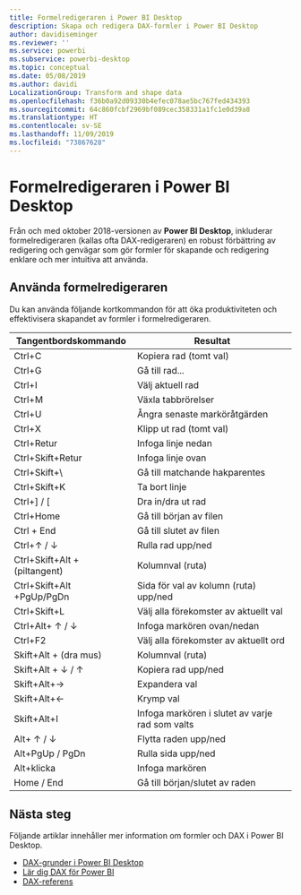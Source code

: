 ```yaml
---
title: Formelredigeraren i Power BI Desktop
description: Skapa och redigera DAX-formler i Power BI Desktop
author: davidiseminger
ms.reviewer: ''
ms.service: powerbi
ms.subservice: powerbi-desktop
ms.topic: conceptual
ms.date: 05/08/2019
ms.author: davidi
LocalizationGroup: Transform and shape data
ms.openlocfilehash: f36b0a92d09330b4efec078ae5bc767fed434393
ms.sourcegitcommit: 64c860fcbf2969bf089cec358331a1fc1e0d39a8
ms.translationtype: HT
ms.contentlocale: sv-SE
ms.lasthandoff: 11/09/2019
ms.locfileid: "73867628"
---
```

# <a name="formula-editor-in-power-bi-desktop"></a>Formelredigeraren i Power BI Desktop

Från och med oktober 2018-versionen av **Power BI Desktop**, inkluderar formelredigeraren (kallas ofta DAX-redigeraren) en robust förbättring av redigering och genvägar som gör formler för skapande och redigering enklare och mer intuitiva att använda. 

## <a name="using-the-formula-editor"></a>Använda formelredigeraren

Du kan använda följande kortkommandon för att öka produktiviteten och effektivisera skapandet av formler i formelredigeraren.


|Tangentbordskommando  |Resultat  |
|---------|---------|
|Ctrl+C  | Kopiera rad (tomt val) |
|Ctrl+G  |Gå till rad... |
|Ctrl+I  |Välj aktuell rad  |
|Ctrl+M  |Växla tabbrörelser |
|Ctrl+U  |Ångra senaste marköråtgärden  |
|Ctrl+X   | Klipp ut rad (tomt val) |
|Ctrl+Retur  |Infoga linje nedan  |
|Ctrl+Skift+Retur  |Infoga linje ovan  |
|Ctrl+Skift+\  |Gå till matchande hakparentes  |
|Ctrl+Skift+K  |Ta bort linje  |
|Ctrl+] / [  |Dra in/dra ut rad  |
|Ctrl+Home  |Gå till början av filen  |
|Ctrl + End  |Gå till slutet av filen  |
|Ctrl+↑ / ↓   |Rulla rad upp/ned  |
|Ctrl+Skift+Alt + (piltangent)  |Kolumnval (ruta)  |
|Ctrl+Skift+Alt +PgUp/PgDn  |Sida för val av kolumn (ruta) upp/ned |
|Ctrl+Skift+L  |Välj alla förekomster av aktuellt val |
|Ctrl+Alt+ ↑ / ↓  |Infoga markören ovan/nedan  |
|Ctrl+F2  |Välj alla förekomster av aktuellt ord | 
|Skift+Alt + (dra mus) |Kolumnval (ruta)  |
|Skift+Alt + ↓ / ↑  |Kopiera rad upp/ned  |
|Skift+Alt+→  |Expandera val  |
|Skift+Alt+←  |Krymp val |
|Skift+Alt+I  |Infoga markören i slutet av varje rad som valts |
|Alt+ ↑ / ↓  | Flytta raden upp/ned |
|Alt+PgUp / PgDn  |Rulla sida upp/ned  |
|Alt+klicka  |Infoga markören  |
|Home / End  |Gå till början/slutet av raden  |

## <a name="next-steps"></a>Nästa steg

Följande artiklar innehåller mer information om formler och DAX i Power BI Desktop.

* [DAX-grunder i Power BI Desktop](desktop-quickstart-learn-dax-basics.md)
* [Lär dig DAX för Power BI](https://docs.microsoft.com/power-bi/guided-learning/introductiontodax?tutorial-step=1)
* [DAX-referens](https://msdn.microsoft.com/query-bi/dax/data-analysis-expressions-dax-reference)

